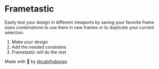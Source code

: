 # Frametastic
Easily test your design in different viewports by saving your favorite frame sizes combinations to use them in new frames or to duplicate your current selection.

1. Make your design
2. Add the needed constrains
3. Frametastic will do the rest

Made with 💜 by [@cabifydesign](https://twitter.com/cabifydesign)
